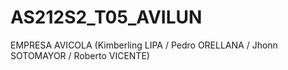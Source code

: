 # AS212S2_T05_AVILUN
EMPRESA AVICOLA (Kimberling LIPA / Pedro ORELLANA / Jhonn SOTOMAYOR / Roberto VICENTE)

